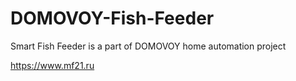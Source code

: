 # DOMOVOY-Fish-Feeder
Smart Fish Feeder is a part of DOMOVOY home automation project

https://www.mf21.ru

